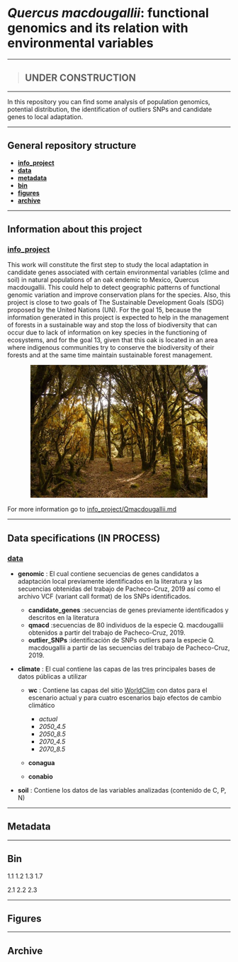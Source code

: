 # *Quercus macdougallii*: functional genomics and its relation with environmental variables
---
> ## **UNDER CONSTRUCTION**
---

In this repository you can find some analysis of population genomics, potential distribution, the identification of outliers SNPs and candidate genes to local adaptation.

---
## General repository structure
- [**info_project**](/info_project)
- [**data**](/data)
- [**metadata**](/metadata)
- [**bin**](/bin)
- [**figures**](/figures)
- [**archive**](/archives)

---
## Information about this project  

### [info_project](/info_project)

This work will constitute the first step to study the local adaptation in candidate genes associated with certain environmental variables (clime and soil) in natural populations of an oak endemic to Mexico, Quercus macdougallii. This could help to detect geographic patterns of functional genomic variation and improve conservation plans for the species. Also, this project is close to two goals of The Sustainable Development Goals (SDG) proposed by the United Nations (UN). For the goal 15, because the information generated in this project is expected to help in the management of forests in a sustainable way and stop the loss of biodiversity that can occur due to lack of information on key species in the functioning of ecosystems, and for the goal 13, given that this oak is located in an area where indigenous communities try to conserve the biodiversity of their forests and at the same time maintain sustainable forest management.

<p align="center">

<img src="info_project/Pozuelos_Arbol-sacrificio_sagrado.jpg" width="400"/>

</p>
<p align="center">

For more information go to [info_project/Qmacdougallii.md](/info_project/Qmacdougallii.md)

---
## Data specifications (IN PROCESS)

### [**data**](/data)

 - **genomic** : El cual contiene secuencias de genes candidatos a adaptación local previamente identificados en la literatura y las secuencias obtenidas del trabajo de Pacheco-Cruz, 2019 así como el archivo VCF (variant call format) de los SNPs identificados.
    - **candidate_genes** :secuencias de genes previamente identificados y descritos en la literatura
    - **qmacd**           :secuencias de 80 individuos de la especie Q. macdougallii obtenidos a partir del trabajo de Pacheco-Cruz, 2019.
    - **outlier_SNPs**    :identificación de SNPs outliers para la especie Q. macdougallii a partir de las secuencias del trabajo de Pacheco-Cruz, 2019.


 - **climate** : El cual contiene las capas de las tres principales bases de datos públicas a utilizar
    - **wc** : Contiene las capas del sitio [WorldClim](https://www.worldclim.org/) con datos para el escenario actual y para cuatro escenarios bajo efectos de cambio climático
        - *actual*
        - *2050_4.5*
        - *2050_8.5*
        - *2070_4.5*
        - *2070_8.5*
     
     - **conagua**
     
     - **conabio**
 
 
 - **soil**    : Contiene los datos de las variables analizadas (contenido de C, P, N)




---        
## Metadata 


---
## Bin 

1.1 
1.2
1.3 
1.7

2.1
2.2
2.3


---
## Figures


---
## Archive


  
